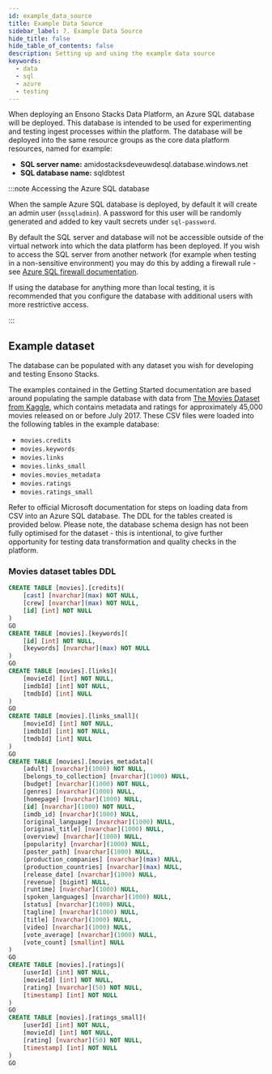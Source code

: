 ```yaml
---
id: example_data_source
title: Example Data Source
sidebar_label: 7. Example Data Source
hide_title: false
hide_table_of_contents: false
description: Setting up and using the example data source
keywords:
  - data
  - sql
  - azure
  - testing
---
```


When deploying an Ensono Stacks Data Platform, an Azure SQL database will be deployed. This database is intended to be used for experimenting and testing ingest processes within the platform. The database will be deployed into the same resource groups as the core data platform resources, named for example:

* **SQL server name:** amidostacksdeveuwdesql.database.windows.net
* **SQL database name:** sqldbtest

:::note Accessing the Azure SQL database

When the sample Azure SQL database is deployed, by default it will create an admin user (`mssqladmin`). A password for this user will be randomly generated and added to key vault secrets under `sql-password`.

By default the SQL server and database will not be accessible outside of the virtual network into which the data platform has been deployed. If you wish to access the SQL server from another network (for example when testing in a non-sensitive environment) you may do this by adding a firewall rule - see [Azure SQL firewall documentation](https://learn.microsoft.com/en-us/azure/azure-sql/database/firewall-configure?view=azuresql#create-and-manage-ip-firewall-rules).

If using the database for anything more than local testing, it is recommended that you configure the database with additional users with more restrictive access.

:::

## Example dataset

The database can be populated with any dataset you wish for developing and testing Ensono Stacks.

The examples contained in the Getting Started documentation are based around populating the sample database with data
from [The Movies Dataset from Kaggle](https://www.kaggle.com/datasets/rounakbanik/the-movies-dataset), which contains metadata and ratings for approximately 45,000 movies released
on or before July 2017. These CSV files were loaded into the following tables in the example database:

* `movies.credits`
* `movies.keywords`
* `movies.links`
* `movies.links_small`
* `movies.movies_metadata`
* `movies.ratings`
* `movies.ratings_small`

Refer to official Microsoft documentation for steps on loading data from CSV into an Azure SQL database. The DDL for the tables created is provided below. Please note, the database schema design has not been fully optimised for the dataset - this is intentional, to give further opportunity for testing data transformation and quality checks in the platform.

### Movies dataset tables DDL

```sql
CREATE TABLE [movies].[credits](
	[cast] [nvarchar](max) NOT NULL,
	[crew] [nvarchar](max) NOT NULL,
	[id] [int] NOT NULL
)
GO
CREATE TABLE [movies].[keywords](
	[id] [int] NOT NULL,
	[keywords] [nvarchar](max) NOT NULL
)
GO
CREATE TABLE [movies].[links](
	[movieId] [int] NOT NULL,
	[imdbId] [int] NOT NULL,
	[tmdbId] [int] NULL
)
GO
CREATE TABLE [movies].[links_small](
	[movieId] [int] NOT NULL,
	[imdbId] [int] NOT NULL,
	[tmdbId] [int] NULL
)
GO
CREATE TABLE [movies].[movies_metadata](
	[adult] [nvarchar](1000) NOT NULL,
	[belongs_to_collection] [nvarchar](1000) NULL,
	[budget] [nvarchar](1000) NOT NULL,
	[genres] [nvarchar](1000) NULL,
	[homepage] [nvarchar](1000) NULL,
	[id] [nvarchar](1000) NOT NULL,
	[imdb_id] [nvarchar](1000) NULL,
	[original_language] [nvarchar](1000) NULL,
	[original_title] [nvarchar](1000) NULL,
	[overview] [nvarchar](1000) NULL,
	[popularity] [nvarchar](1000) NULL,
	[poster_path] [nvarchar](1000) NULL,
	[production_companies] [nvarchar](max) NULL,
	[production_countries] [nvarchar](max) NULL,
	[release_date] [nvarchar](1000) NULL,
	[revenue] [bigint] NULL,
	[runtime] [nvarchar](1000) NULL,
	[spoken_languages] [nvarchar](1000) NULL,
	[status] [nvarchar](1000) NULL,
	[tagline] [nvarchar](1000) NULL,
	[title] [nvarchar](1000) NULL,
	[video] [nvarchar](1000) NULL,
	[vote_average] [nvarchar](1000) NULL,
	[vote_count] [smallint] NULL
)
GO
CREATE TABLE [movies].[ratings](
	[userId] [int] NOT NULL,
	[movieId] [int] NOT NULL,
	[rating] [nvarchar](50) NOT NULL,
	[timestamp] [int] NOT NULL
)
GO
CREATE TABLE [movies].[ratings_small](
	[userId] [int] NOT NULL,
	[movieId] [int] NOT NULL,
	[rating] [nvarchar](50) NOT NULL,
	[timestamp] [int] NOT NULL
)
GO
```

